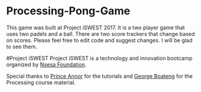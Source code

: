 # Processing-Pong-Game
This game was built at Project iSWEST 2017.
It is a two player game that uses two padels and a ball. There are two score trackers that change based on scores.
Please feel free to edit code and suggest changes.
I will be glad to see them.

#Project iSWEST
Project iSWEST is a technology and innovation bootcamp organized by [Nsesa Foundation](https://nsesafoundation.org/).

Special thanks to [Prince Annor](https://github.com/PrinceSAnnor/) for the tutorials and [George Boateng](https://www.linkedin.com/in/georgegboateng/) for the Processing course material.

